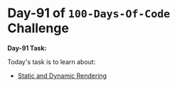 
# Day-91 of `100-Days-Of-Code` Challenge

**Day-91 Task:**

Today's task is to learn about:

- [Static and Dynamic Rendering](https://nextjs.org/learn/dashboard-app/static-and-dynamic-rendering)
